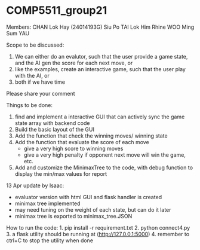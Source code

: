 # COMP5511_group21

Members: 
CHAN Lok Hay (24014193G)
Siu Po TAI
Lok Him Rhine WOO
Ming Sum YAU


Scope to be discussed:
1. We can either do an evalutor, such that the user provide a game state, and the AI gen the score for each next move, or
2. like the examples, create an interactive game, such that the user play with the AI, or
3. both if we have time

Please share your comment


Things to be done:
1. find and implement a interactive GUI that can actively sync the game state array with backend code
2. Build the basic layout of the GUI
3. Add the function that check the winning moves/ winning state
4. Add the function that evaluate the score of each move
    - give a very high score to winning moves
    - give a very high penalty if opponent next move will win the game, etc.
5. Add and customize the MinimaxTree to the code, with debug function to display the min/max values for report


13 Apr update by Isaac:
- evaluator version with html GUI and flask handler is created
- minimax tree implemented
- may need tuning on the weight of each state, but can do it later
- minimax tree is exported to minimax_tree.JSON


How to run the code:
    1. pip install -r requirement.txt
    2. python connect4.py
    3. a flask utility should be running at (http://127.0.0.1:5000)
    4. remember to ctrl+C to stop the utility when done